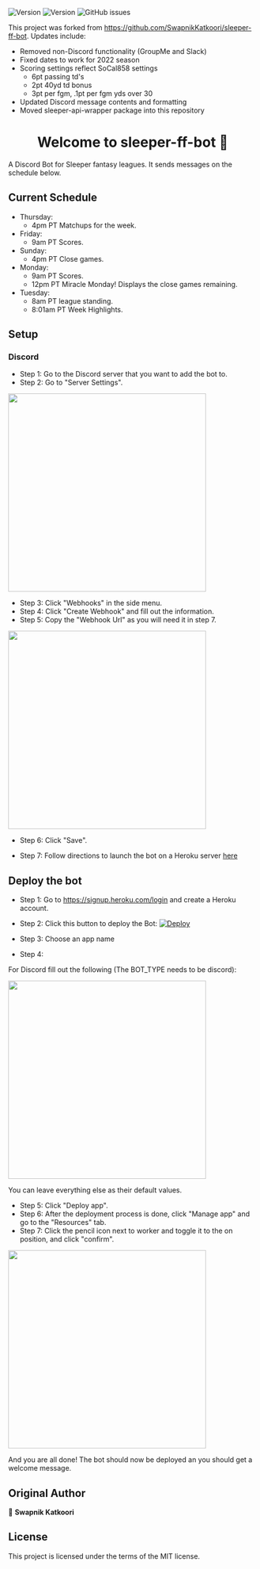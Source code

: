 ![Version](https://img.shields.io/badge/Version-v0.0.1-blue)
![Version](https://img.shields.io/badge/license-MIT-pink)
![GitHub issues](https://img.shields.io/github/issues/cyrusfarsoudi/sleeper-ff-bot)

This project was forked from https://github.com/SwapnikKatkoori/sleeper-ff-bot. Updates include:
- Removed non-Discord functionality (GroupMe and Slack)
- Fixed dates to work for 2022 season
- Scoring settings reflect SoCal858 settings
  - 6pt passing td's
  - 2pt 40yd td bonus
  - 3pt per fgm, .1pt per fgm yds over 30
- Updated Discord message contents and formatting
- Moved sleeper-api-wrapper package into this repository

<h1 align="center">Welcome to sleeper-ff-bot 👋</h1>
<p>
</p>

A Discord Bot for Sleeper fantasy leagues. It sends messages on the schedule below.

## Current Schedule
- Thursday: 
     - 4pm PT Matchups for the week.
- Friday:
     - 9am PT Scores.
- Sunday:
     - 4pm PT Close games.
- Monday: 
     - 9am PT Scores.
     - 12pm PT Miracle Monday! Displays the close games remaining.
- Tuesday: 
     - 8am PT league standing.
     - 8:01am PT Week Highlights.


## Setup
### Discord
- Step 1: Go to the Discord server that you want to add the bot to.
- Step 2: Go to "Server Settings".
<img src="/Media/discord/server_settings.jpeg" width="400"/>

- Step 3: Click "Webhooks" in the side menu.
- Step 4: Click "Create Webhook" and fill out the information.
- Step 5: Copy the "Webhook Url" as you will need it in step 7.
<img src="/Media/discord/webhook.jpeg" width="400"/>

- Step 6: Click "Save".

- Step 7: Follow directions to launch the bot on a Heroku server [here](#heroku)

<a name="heroku"></a>
## Deploy the bot
- Step 1: Go to https://signup.heroku.com/login and create a Heroku account.
- Step 2: Click this button to deploy the Bot:
[![Deploy](https://www.herokucdn.com/deploy/button.svg)](https://heroku.com/deploy?template=https://github.com/cyrusfarsoudi/sleeper-ff-bot/)
- Step 3: Choose an app name

- Step 4:

For Discord fill out the following (The BOT_TYPE needs to be discord):

<img src="/Media/discord/enviornment_setup.jpeg" width="400"/>

You can leave everything else as their default values.

- Step 5: Click "Deploy app".
- Step 6: After the deployment process is done, click "Manage app" and go to the "Resources" tab.
- Step 7: Click the pencil icon next to worker and toggle it to the on position, and click "confirm".
<img src="/Media/deployment/toggle.jpeg" width="400"/>

And you are all done! The bot should now be deployed an you should get a welcome message.

## Original Author

👤 **Swapnik Katkoori**

## License 
This project is licensed under the terms of the MIT license.

